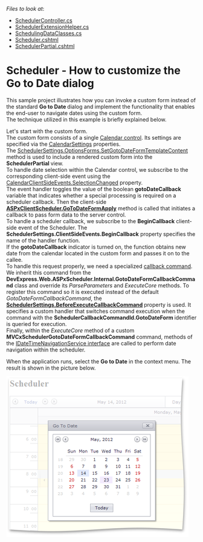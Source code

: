 <!-- default file list -->
*Files to look at*:

* [SchedulerController.cs](./CS/Scheduler.CustomizationGotoDateForm/Controller/SchedulerController.cs)
* [SchedulerExtensionHelper.cs](./CS/Scheduler.CustomizationGotoDateForm/ExtensionHelpers/SchedulerExtensionHelper.cs)
* [SchedulingDataClasses.cs](./CS/Scheduler.CustomizationGotoDateForm/Models/SchedulingDataClasses.cs)
* [Scheduler.cshtml](./CS/Scheduler.CustomizationGotoDateForm/Views/Scheduler/Scheduler.cshtml)
* [SchedulerPartial.cshtml](./CS/Scheduler.CustomizationGotoDateForm/Views/Scheduler/SchedulerPartial.cshtml)
<!-- default file list end -->
# Scheduler - How to customize the Go to Date dialog


<p>This sample project illustrates how you can invoke a custom form instead of the standard <strong>Go to Date </strong>dialog and implement the functionality that enables the end-user to navigate dates using the custom form.<br />
The technique utilized in this example is briefly explained below.</p><p>Let's start with the custom form.<br />
The custom form consists of a single <a href="https://docs.devexpress.com/AspNetMvc/8981/components/data-editors-extensions/calendar"><u>Calendar control</u></a>. Its settings are specified via the <a href="https://docs.devexpress.com/AspNetMvc/DevExpress.Web.Mvc.CalendarSettings"><u>CalendarSettings</u></a> properties. <br />
The <a href="https://docs.devexpress.com/AspNetMvc/DevExpress.Web.Mvc.MVCxSchedulerOptionsForms.SetGotoDateFormTemplateContent(System.Action-DevExpress.Web.ASPxScheduler.GotoDateFormTemplateContainer-)"><u>SchedulerSettings.OptionsForms.SetGotoDateFormTemplateContent</u></a> method is used to include a rendered custom form into the <strong>SchedulerPartial </strong>view.<br />
To handle date selection within the Calendar control, we subscribe to the corresponding client-side event using the <a href="http://documentation.devexpress.com/#AspNet/DevExpressWebASPxEditorsCalendarClientSideEvents_SelectionChangedtopic"><u>CalendarClientSideEvents.SelectionChanged</u></a> property.<br />
The event handler toggles the value of the boolean <strong>gotoDateCallback </strong>variable that indicates whether a special processing is required on a scheduler callback. Then the client-side <a href="http://documentation.devexpress.com/#AspNet/DevExpressWebASPxSchedulerScriptsASPxClientScheduler_GoToDateFormApplytopic"><strong><u>ASPxClientScheduler.GoToDateFormApply</u></strong></a> method is called that initiates a callback to pass form data to the server control.<br />
To handle a scheduler callback, we subscribe to the <strong>BeginCallback</strong> client-side event of the Scheduler. The <strong>SchedulerSettings.ClientSideEvents.BeginCallback</strong> property specifies the name of the handler function.<br />
If the <strong>gotoDateCallback</strong> indicator is turned on, the function obtains new date from the calendar located in the custom form and passes it on to the callee. <br />
To handle this request properly, we need a specialized <a href="http://documentation.devexpress.com/#AspNet/CustomDocument5462"><u>callback command</u></a>. We inherit this command from the <strong>DevExpress.Web.ASPxScheduler.Internal.GotoDateFormCallbackCommand</strong> class and override its <i>ParseParameters </i>and <i>ExecuteCore </i>methods. To register this command so it is executed instead of the default <i>GotoDateFormCallbackCommand</i>, the <a href="https://docs.devexpress.com/AspNetMvc/DevExpress.Web.Mvc.SchedulerSettings.BeforeExecuteCallbackCommand"><strong><u>SchedulerSettings.BeforeExecuteCallbackCommand</u></strong></a><strong> </strong>property is used. It specifies a custom handler that switches command execution when the command with the <strong>SchedulerCallbackCommandId.GotoDateForm </strong>identifier is queried for execution.<br />
Finally, within the <i>ExecuteCore </i>method of a custom <strong>MVCxSchedulerGotoDateFormCallbackCommand</strong> command, methods of the <a href="http://documentation.devexpress.com/#CoreLibraries/clsDevExpressXtraSchedulerServicesIDateTimeNavigationServicetopic"><u>IDateTimeNavigationService interface</u></a> are called to perform date navigation within the scheduler.</p><p>When the application runs, select the <strong>Go to Date</strong> in the context menu. The result is shown in the picture below.</p><p><img src="https://raw.githubusercontent.com/DevExpress-Examples/scheduler-how-to-customize-the-go-to-date-dialog-e4015/14.1.6+/media/d7891d12-4c60-45e5-904b-c62fa5aca5e4.png"></p>

<br/>


